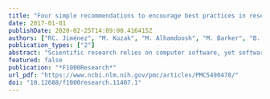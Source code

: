 ```yaml
---
title: "Four simple recommendations to encourage best practices in research software"
date: 2017-01-01
publishDate: 2020-02-25T14:09:00.416415Z
authors: ["RC. Jiménez", "M. Kuzak", "M. Alhamdoosh", "M. Barker", "B. Batut", "M. Borg", "S. Capella-Gutierrez", "N. Chue Hong", "M. Cook", "M. Corpas", "M. Flannery", "L. Garcia", "JL. Gelpí", "S. Gladman", "C. Goble", "M. González Ferreiro", "A. Gonzalez-Beltran", "PC. Griffin", "B. Grüning", "J. Hagberg", "P. Holub", "R. Hooft", "J. Ison", "DS. Katz", "B. Leskošek", "F. López Gómez", "LJ. Oliveira", "D. Mellor", "R. Mosbergen", "N. Mulder", "Y. Perez-Riverol", "R. Pergl", "H. Pichler", "B. Pope", "F. Sanz", "MV. Schneider", "V. Stodden", "R. Suchecki", "R. Svobodová Vařeková", "HA. Talvik", "I. Todorov", "A. Treloar", "S. Tyagi", "M. van Gompel", "D. Vaughan", "A. Via", "X. Wang", "NS. Watson-Haigh", "S. Crouch"]
publication_types: ["2"]
abstract: "Scientific research relies on computer software, yet software is not always developed following practices that ensure its quality and sustainability. This manuscript does not aim to propose new software development best practices, but rather to provide simple recommendations that encourage the adoption of existing best practices. Software development best practices promote better quality software, and better quality software improves the reproducibility and reusability of research. These recommendations are designed around Open Source values, and provide practical suggestions that contribute to making research software and its source code more discoverable, reusable and transparent. This manuscript is aimed at developers, but also at organisations, projects, journals and funders that can increase the quality and sustainability of research software by encouraging the adoption of these recommendations."
featured: false
publication: "*F1000Research*"
url_pdf: "https://www.ncbi.nlm.nih.gov/pmc/articles/PMC5490478/"
doi: "10.12688/f1000research.11407.1"
---
```


